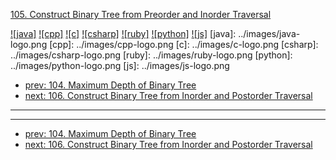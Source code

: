 [105. Construct Binary Tree from Preorder and Inorder Traversal](https://leetcode.com/problems/construct-binary-tree-from-preorder-and-inorder-traversal/)

[![java]](../java/105-construct-binary-tree-from-preorder-and-inorder-traversal.md)
[![cpp]](../cpp/105-construct-binary-tree-from-preorder-and-inorder-traversal.md)
[![c]](../c/105-construct-binary-tree-from-preorder-and-inorder-traversal.md)
[![csharp]](../csharp/105-construct-binary-tree-from-preorder-and-inorder-traversal.md)
[![ruby]](../ruby/105-construct-binary-tree-from-preorder-and-inorder-traversal.md)
[![python]](../python/105-construct-binary-tree-from-preorder-and-inorder-traversal.md)
[![js]](../js/105-construct-binary-tree-from-preorder-and-inorder-traversal.md)
[java]: ../images/java-logo.png
[cpp]: ../images/cpp-logo.png
[c]: ../images/c-logo.png
[csharp]: ../images/csharp-logo.png
[ruby]: ../images/ruby-logo.png
[python]: ../images/python-logo.png
[js]: ../images/js-logo.png

- [prev: 104. Maximum Depth of Binary Tree](104-maximum-depth-of-binary-tree.md)
- [next: 106. Construct Binary Tree from Inorder and Postorder Traversal](106-construct-binary-tree-from-inorder-and-postorder-traversal.md)

---



---

- [prev: 104. Maximum Depth of Binary Tree](104-maximum-depth-of-binary-tree.md)
- [next: 106. Construct Binary Tree from Inorder and Postorder Traversal](106-construct-binary-tree-from-inorder-and-postorder-traversal.md)
